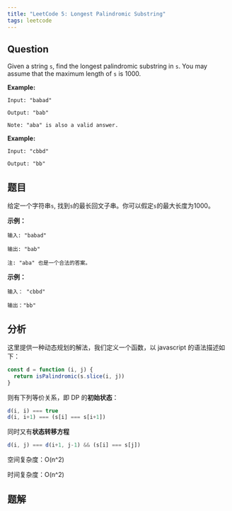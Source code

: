 ```yaml
---
title: "LeetCode 5: Longest Palindromic Substring"
tags: leetcode
---
```


## Question
Given a string `s`, find the longest palindromic substring in `s`. You may assume that the maximum length of `s` is 1000.

**Example:**
```
Input: "babad"

Output: "bab"

Note: "aba" is also a valid answer.
```

**Example:**
```
Input: "cbbd"

Output: "bb"
```

## 题目
给定一个字符串`s`, 找到`s`的最长回文子串。你可以假定`s`的最大长度为1000。

**示例：**
```
输入: "babad"

输出: "bab"

注: "aba" 也是一个合法的答案。
```

**示例：**
```
输入： "cbbd"

输出："bb"
```

## 分析
这里提供一种动态规划的解法，我们定义一个函数，以 javascript 的语法描述如下：
```javascript
const d = function (i, j) {
  return isPalindromic(s.slice(i, j))
}
```
则有下列等价关系，即 DP 的**初始状态**：
```javascript
d(i, i) === true
d(i, i+1) === (s[i] === s[i+1])
```
同时又有**状态转移方程**
```javascript
d(i, j) === d(i+1, j-1) && (s[i] === s[j])
```

空间复杂度：O(n^2)

时间复杂度：O(n^2)

## 题解
